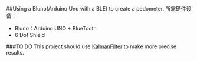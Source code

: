 ##Using a Bluno(Arduino Uno with a BLE) to create a pedometer.
所需硬件设备：   

* Bluno：Arduino UNO + BlueTooth
* 6 Dof Shield

###TO DO
This project should use [KalmanFilter](https://github.com/TKJElectronics/KalmanFilter) to make more precise results.
